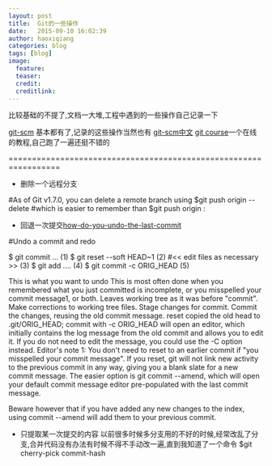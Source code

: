 ```yaml
---
layout: post
title:  Git的一些操作
date:   2015-09-10 16:02:39
author: haoxiqiang
categories: blog
tags: [blog]
image:
  feature:
  teaser:
  credit:
  creditlink:
---
```

比较基础的不提了,文档一大堆,工程中遇到的一些操作自己记录一下

[git-scm](http://git-scm.com/docs/)  基本都有了,记录的这些操作当然也有
[git-scm中文](https://git-scm.com/blog/2010/06/09/pro-git-zh.html)
[git course](https://www.codecademy.com/learn/learn-git)一个在线的教程,自己跑了一遍还挺不错的

<!-- more -->

=================================================================

* 删除一个远程分支

#As of Git v1.7.0, you can delete a remote branch using
$git push origin --delete <branchName>
#which is easier to remember than
$git push origin :<branchName>


* 回退一次提交[how-do-you-undo-the-last-commit](http://stackoverflow.com/questions/927358/how-do-you-undo-the-last-commit)

#Undo a commit and redo

$ git commit ...              (1)
$ git reset --soft HEAD~1     (2)
#<< edit files as necessary >> (3)
$ git add ....                (4)
$ git commit -c ORIG_HEAD     (5)



This is what you want to undo
This is most often done when you remembered what you just committed is incomplete, or you misspelled your commit message1, or both. Leaves working tree as it was before "commit".
Make corrections to working tree files.
Stage changes for commit.
Commit the changes, reusing the old commit message. reset copied the old head to .git/ORIG_HEAD; commit with -c ORIG_HEAD will open an editor, which initially contains the log message from the old commit and allows you to edit it. If you do not need to edit the message, you could use the -C option instead.
Editor's note 1: You don't need to reset to an earlier commit if "you misspelled your commit message". If you reset, git will not link new activity to the previous commit in any way, giving you a blank slate for a new commit message. The easier option is git commit --amend, which will open your default commit message editor pre-populated with the last commit message.

Beware however that if you have added any new changes to the index, using commit --amend will add them to your previous commit.

* 只提取某一次提交的内容
以前很多时候多分支用的不好的时候,经常改乱了分支,合并代码没有办法有时候不得不手动改一遍,直到我知道了一个命令
$git cherry-pick commit-hash
